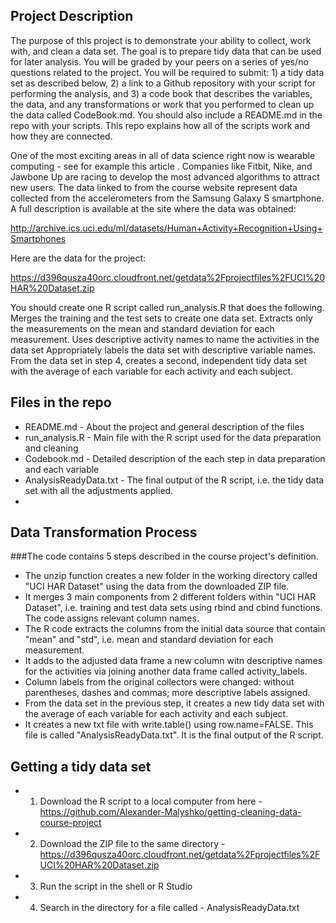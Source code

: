 ## Project Description
The purpose of this project is to demonstrate your ability to collect, work with, and clean a data set. The goal is to prepare tidy data that can be used for later analysis. You will be graded by your peers on a series of yes/no questions related to the project. You will be required to submit: 1) a tidy data set as described below, 2) a link to a Github repository with your script for performing the analysis, and 3) a code book that describes the variables, the data, and any transformations or work that you performed to clean up the data called CodeBook.md. You should also include a README.md in the repo with your scripts. This repo explains how all of the scripts work and how they are connected.  

One of the most exciting areas in all of data science right now is wearable computing - see for example this article . Companies like Fitbit, Nike, and Jawbone Up are racing to develop the most advanced algorithms to attract new users. The data linked to from the course website represent data collected from the accelerometers from the Samsung Galaxy S smartphone. A full description is available at the site where the data was obtained: 

http://archive.ics.uci.edu/ml/datasets/Human+Activity+Recognition+Using+Smartphones 

Here are the data for the project: 

https://d396qusza40orc.cloudfront.net/getdata%2Fprojectfiles%2FUCI%20HAR%20Dataset.zip 

 You should create one R script called run_analysis.R that does the following. 
Merges the training and the test sets to create one data set.
Extracts only the measurements on the mean and standard deviation for each measurement. 
Uses descriptive activity names to name the activities in the data set
Appropriately labels the data set with descriptive variable names. 
From the data set in step 4, creates a second, independent tidy data set with the average of each variable for each activity and each subject.

## Files in the repo
* README.md - About the project and general description of the files
* run_analysis.R - Main file with the R script used for the data preparation and cleaning
* Codebook.md - Detailed description of the each step in data preparation and each variable
* AnalysisReadyData.txt - The final output of the R script, i.e. the tidy data set with all the adjustments applied.
* 
## Data Transformation Process

###The code contains 5 steps described in the course project's definition.

* The unzip function creates a new folder in the working directory called "UCI HAR Dataset" using the data from the downloaded ZIP file.
* It merges 3 main components from 2 different folders within "UCI HAR Dataset", i.e. training and test data sets using rbind and cbind functions. The code assigns relevant column names.
* The R code extracts the columns from the initial data source that contain "mean" and "std", i.e. mean and standard deviation for each measurement.
* It adds to the adjusted data frame a new column witn descriptive names for the activities via joining another data frame called activity_labels.
* Column labels from the original collectors were changed: without parentheses, dashes and commas; more descriptive labels assigned.
* From the data set in the previous step, it creates a new tidy data set with the average of each variable for each activity and each subject.
* It creates a new txt file with write.table() using row.name=FALSE. This file is called "AnalysisReadyData.txt". It is the final output of the R script.

## Getting a tidy data set

* 1) Download the R script to a local computer from here - https://github.com/Alexander-Malyshko/getting-cleaning-data-course-project
* 2) Download the ZIP file to the same directory - https://d396qusza40orc.cloudfront.net/getdata%2Fprojectfiles%2FUCI%20HAR%20Dataset.zip 
* 3) Run the script in the shell or R Studio
* 4) Search in the directory for a file called - AnalysisReadyData.txt
